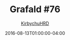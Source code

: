 ---
title: "Grafald #76"
type: "image"
date: 2016-08-13T01:00:00-04:00
draft: false
categories:
- comics
- collaborations
tags:
- grafald
image_path: "/projects/grafald/comics/img/2016/76.png"
alt_text: ""
is_subpage: true
author: "[KirbychuHRD](https://cohost.org/KirbychuHRD)"
---